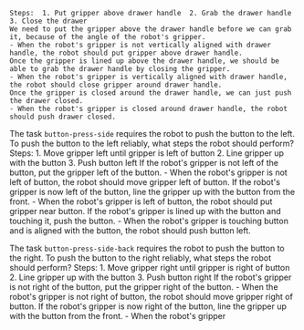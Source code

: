 
    Steps:  1. Put gripper above drawer handle  2. Grab the drawer handle  3. Close the drawer
    We need to put the gripper above the drawer handle before we can grab it, because of the angle of the robot's gripper.
    - When the robot's gripper is not vertically aligned with drawer handle, the robot should put gripper above drawer handle.
    Once the gripper is lined up above the drawer handle, we should be able to grab the drawer handle by closing the gripper.
    - When the robot's gripper is vertically aligned with drawer handle, the robot should close gripper around drawer handle.
    Once the gripper is closed around the drawer handle, we can just push the drawer closed.
    - When the robot's gripper is closed around drawer handle, the robot should push drawer closed.

The task `button-press-side` requires the robot to push the button to the left.
To push the button to the left reliably, what steps the robot should perform?
    Steps:  1. Move gripper left until gripper is left of button  2. Line gripper up with the button  3. Push button left
    If the robot's gripper is not left of the button, put the gripper left of the button.
    - When the robot's gripper is not left of button, the robot should move gripper left of button.
    If the robot's gripper is now left of the button, line the gripper up with the button from the front.
    - When the robot's gripper is left of button, the robot should put gripper near button.
    If the robot's gripper is lined up with the button and touching it, push the button.
    - When the robot's gripper is touching button and is aligned with the button, the robot should push button left.

The task `button-press-side-back` requires the robot to push the button to the right.
To push the button to the right reliably, what steps the robot should perform?
    Steps:  1. Move gripper right until gripper is right of button  2. Line gripper up with the button  3. Push button right
    If the robot's gripper is not right of the button, put the gripper right of the button.
    - When the robot's gripper is not right of button, the robot should move gripper right of button.
    If the robot's gripper is now right of the button, line the gripper up with the button from the front.
    - When the robot's gripper